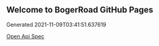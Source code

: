 ## Welcome to BogerRoad GitHub Pages

Generated 2021-11-09T03:41:51.637619

[Open Api Spec](./openapi.yaml)

